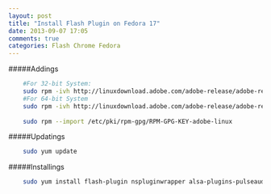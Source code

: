 ```yaml
---
layout: post
title: "Install Flash Plugin on Fedora 17"
date: 2013-09-07 17:05
comments: true
categories: Flash Chrome Fedora 
---
```


#####Addings
```bash
    #For 32-bit System:
    sudo rpm -ivh http://linuxdownload.adobe.com/adobe-release/adobe-release-i386-1.0-1.noarch.rpm
    #For 64-bit System 
    sudo rpm -ivh http://linuxdownload.adobe.com/adobe-release/adobe-release-x86_64-1.0-1.noarch.rpm
   
    sudo rpm --import /etc/pki/rpm-gpg/RPM-GPG-KEY-adobe-linux
```
#####Updatings
```bash
    sudo yum update
```
#####Installings
```bash
    sudo yum install flash-plugin nspluginwrapper alsa-plugins-pulseaudio libcurl
```

